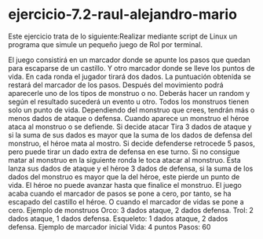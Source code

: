 # ejercicio-7.2-raul-alejandro-mario

Este ejercicio trata de lo siguiente:Realizar mediante script de Linux un programa que simule un pequeño juego de Rol por terminal.

El juego consistirá en un marcador donde se apunte los pasos que quedan para escaparse de
un castillo. Y otro marcador donde se lleve los puntos de vida.
En cada ronda el jugador tirará dos dados. La puntuación obtenida se restará del marcador de
los pasos. Después del movimiento podrá aparecerle uno de los tipos de monstruo o no.
Deberás hacer un random y según el resultado sucederá un evento u otro.
Todos los monstruos tienen solo un punto de vida. Dependiendo del monstruo que crees,
tendrán más o menos dados de ataque o defensa.
Cuando aparece un monstruo el héroe ataca al monstruo o se defiende. Si decide atacar Tira 3
dados de ataque y si la suma de sus dados es mayor que la suma de los dados de defensa del
monstruo, el héroe mata al mostro. Si decide defenderse retrocede 5 pasos, pero puede tirar
un dado extra de defensa en ese turno. Si no consigue matar al monstruo en la siguiente ronda
le toca atacar al monstruo. Esta lanza sus dados de ataque y el héroe 3 dados de defensa, si la
suma de los dados del monstruo es mayor que la del héroe, este pierde un punto de vida. El
héroe no puede avanzar hasta que finalice el monstruo.
El juego acaba cuando el marcador de pasos se pone a cero, por tanto, se ha escapado del
castillo el héroe. O cuando el marcador de vidas se pone a cero.
Ejemplo de monstruos
Orco: 3 dados ataque, 2 dados defensa.
Trol: 2 dados ataque, 1 dados defensa.
Esqueleto: 1 dados ataque, 2 dados defensa.
Ejemplo de marcador inicial
Vida: 4 puntos
Pasos: 60
